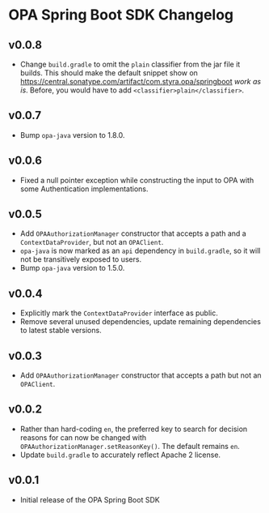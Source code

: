 # OPA Spring Boot SDK Changelog

## v0.0.8

* Change `build.gradle` to omit the `plain` classifier from the jar file it builds. This should make the default
  snippet show on https://central.sonatype.com/artifact/com.styra.opa/springboot _work as is_. Before, you would
  have to add `<classifier>plain</classifier>`.

## v0.0.7

* Bump `opa-java` version to 1.8.0.

## v0.0.6

* Fixed a null pointer exception while constructing the input to OPA with some Authentication implementations.

## v0.0.5

* Add `OPAAuthorizationManager` constructor that accepts a path and a `ContextDataProvider`, but not an `OPAClient`.
* `opa-java` is now marked as an `api` dependency in `build.gradle`, so it will not be transitively exposed to users.
* Bump `opa-java` version to 1.5.0.

## v0.0.4

* Explicitly mark the `ContextDataProvider` interface as public.
* Remove several unused dependencies, update remaining dependencies to latest stable versions.

## v0.0.3

* Add `OPAAuthorizationManager` constructor that accepts a path but not an `OPAClient`.

## v0.0.2

* Rather than hard-coding `en`, the preferred key to search for decision reasons for can now be changed with `OPAAuthorizationManager.setReasonKey()`. The default remains `en`.
* Update `build.gradle` to accurately reflect Apache 2 license.

## v0.0.1

* Initial release of the OPA Spring Boot SDK
